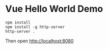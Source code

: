 Vue Hello World Demo
====================

```
npm install
npm install -g http-server
http-server .
```

Then open <http://localhost:8080>